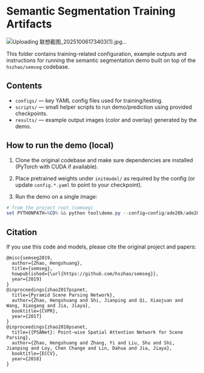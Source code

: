 # Semantic Segmentation Training Artifacts
![Uploading 联想截图_20251006173403(1).jpg…]()

This folder contains training-related configuration, example outputs and instructions for running the semantic segmentation demo built on top of the `hszhao/semseg` codebase.

## Contents
- `configs/` — key YAML config files used for training/testing.
- `scripts/` — small helper scripts to run demo/prediction using provided checkpoints.
- `results/` — example output images (color and overlay) generated by the demo.

## How to run the demo (local)
1. Clone the original codebase and make sure dependencies are installed (PyTorch with CUDA if available).

2. Place pretrained weights under `initmodel/` as required by the config (or update `config.*.yaml` to point to your checkpoint).

3. Run the demo on a single image:

```powershell
# from the project root (semseg)
set PYTHONPATH=%CD% && python tool\demo.py --config=config/ade20k/ade20k_pspnet50.yaml --image=figure/demo/ADE_val_00001515.jpg TEST.scales 1.0
```

## Citation
If you use this code and models, please cite the original project and papers:

```
@misc{semseg2019,
  author={Zhao, Hengshuang},
  title={semseg},
  howpublished={\url{https://github.com/hszhao/semseg}},
  year={2019}
}
@inproceedings{zhao2017pspnet,
  title={Pyramid Scene Parsing Network},
  author={Zhao, Hengshuang and Shi, Jianping and Qi, Xiaojuan and Wang, Xiaogang and Jia, Jiaya},
  booktitle={CVPR},
  year={2017}
}
@inproceedings{zhao2018psanet,
  title={{PSANet}: Point-wise Spatial Attention Network for Scene Parsing},
  author={Zhao, Hengshuang and Zhang, Yi and Liu, Shu and Shi, Jianping and Loy, Chen Change and Lin, Dahua and Jia, Jiaya},
  booktitle={ECCV},
  year={2018}
}
```
